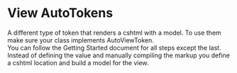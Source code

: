# View AutoTokens

A different type of token that renders a cshtml with a model.  To use them make sure your class implements AutoViewToken.  
You can follow the Getting Started document for all steps except the last.  Instead of defining the value and manually
compiling the markup you define a cshtml location and build a model for the view.
